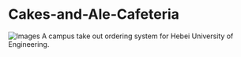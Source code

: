 # Cakes-and-Ale-Cafeteria
![Images]()
 A campus take out ordering system for Hebei University of Engineering. 

